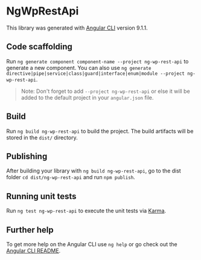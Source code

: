 # NgWpRestApi

This library was generated with [Angular CLI](https://github.com/angular/angular-cli) version 9.1.1.

## Code scaffolding

Run `ng generate component component-name --project ng-wp-rest-api` to generate a new component. You can also use `ng generate directive|pipe|service|class|guard|interface|enum|module --project ng-wp-rest-api`.
> Note: Don't forget to add `--project ng-wp-rest-api` or else it will be added to the default project in your `angular.json` file. 

## Build

Run `ng build ng-wp-rest-api` to build the project. The build artifacts will be stored in the `dist/` directory.

## Publishing

After building your library with `ng build ng-wp-rest-api`, go to the dist folder `cd dist/ng-wp-rest-api` and run `npm publish`.

## Running unit tests

Run `ng test ng-wp-rest-api` to execute the unit tests via [Karma](https://karma-runner.github.io).

## Further help

To get more help on the Angular CLI use `ng help` or go check out the [Angular CLI README](https://github.com/angular/angular-cli/blob/master/README.md).

